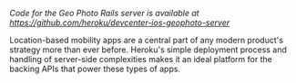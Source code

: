 _Code for the Geo Photo Rails server is available at https://github.com/heroku/devcenter-ios-geophoto-server_

Location-based mobility apps are a central part of any modern product's strategy more than ever before. Heroku's simple deployment process and handling of server-side complexities makes it an ideal platform for the backing APIs that power these types of apps.
